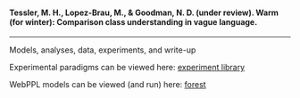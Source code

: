 #### Tessler, M. H., Lopez-Brau, M., & Goodman, N. D. (under review). Warm (for winter): Comparison class understanding in vague language.

----

Models, analyses, data, experiments, and write-up

Experimental paradigms can be viewed here: [experiment library](https://mhtess.github.io)

WebPPL models can be viewed (and run) here: [forest](http://forestdb.org/models/comparison-class-cogsci17.html)
